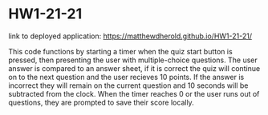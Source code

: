# HW1-21-21

link to deployed application: https://matthewdherold.github.io/HW1-21-21/

This code functions by starting a timer when the quiz start button is pressed, then presenting the user with multiple-choice questions. The user answer is compared to an answer sheet, if it is correct the quiz will continue on to the next question and the user recieves 10 points. If the answer is incorrect they will remain on the current question and 10 seconds will be subtracted from the clock. When the timer reaches 0 or the user runs out of questions, they are prompted to save their score locally.